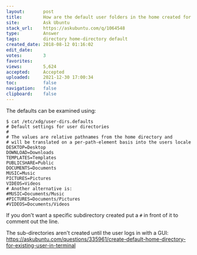 ```yaml
---
layout:       post
title:        How are the default user folders in the home created for a new user?
site:         Ask Ubuntu
stack_url:    https://askubuntu.com/q/1064548
type:         Answer
tags:         directory home-directory default
created_date: 2018-08-12 01:16:02
edit_date:    
votes:        3
favorites:    
views:        5,624
accepted:     Accepted
uploaded:     2021-12-30 17:00:34
toc:          false
navigation:   false
clipboard:    false
---
```


The defaults can be examined using:

``` 
$ cat /etc/xdg/user-dirs.defaults
# Default settings for user directories
#
# The values are relative pathnames from the home directory and
# will be translated on a per-path-element basis into the users locale
DESKTOP=Desktop
DOWNLOAD=Downloads
TEMPLATES=Templates
PUBLICSHARE=Public
DOCUMENTS=Documents
MUSIC=Music
PICTURES=Pictures
VIDEOS=Videos
# Another alternative is:
#MUSIC=Documents/Music
#PICTURES=Documents/Pictures
#VIDEOS=Documents/Videos

```

If you don't want a specific subdirectory created put a `#` in front of it to comment out the line.

The sub-directories aren't created until the user logs in with a GUI: https://askubuntu.com/questions/335961/create-default-home-directory-for-existing-user-in-terminal
